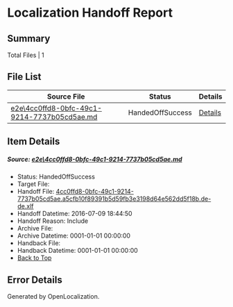 # <a name='report-top'></a> Localization Handoff Report

## Summary
 Total Files | 1

## File List
 Source File | Status | Details 
 ----------- | ------ | ------- 
 [e2e\4cc0ffd8-0bfc-49c1-9214-7737b05cd5ae.md](https://github.com/OpenLocalizationTestOrg/oltest/blob/10d3aa854980137ffea3c8ece8b3264c1cd39f2b/e2e/4cc0ffd8-0bfc-49c1-9214-7737b05cd5ae.md) | HandedOffSuccess | [Details](#326eb2f750f1dd544b9e7d8e3f44614b017713971)

## Item Details
##### <a name='326eb2f750f1dd544b9e7d8e3f44614b017713971'></a> Source: [e2e\4cc0ffd8-0bfc-49c1-9214-7737b05cd5ae.md](https://github.com/OpenLocalizationTestOrg/oltest/blob/10d3aa854980137ffea3c8ece8b3264c1cd39f2b/e2e/4cc0ffd8-0bfc-49c1-9214-7737b05cd5ae.md)
* Status: HandedOffSuccess
* Target File: 
* Handoff File: [4cc0ffd8-0bfc-49c1-9214-7737b05cd5ae.a5cfb10f89391b5d59fb3e3198d64e562dd5f18b.de-de.xlf](https://github.com/OpenLocalizationTestOrg/olhandoff-e2e/blob/9c4b934f654e5884e48dccf258044e3d806e7fbd/ol-handoff/OpenLocalizationTestOrg/oltest-dede-fly/ci/ht/4cc0ffd8-0bfc-49c1-9214-7737b05cd5ae.a5cfb10f89391b5d59fb3e3198d64e562dd5f18b.de-de.xlf)
* Handoff Datetime: 2016-07-09 18:44:50
* Handoff Reason: Include
* Archive File: 
* Archive Datetime: 0001-01-01 00:00:00
* Handback File: 
* Handback Datetime: 0001-01-01 00:00:00
* [Back to Top](#report-top)


## Error Details

Generated by OpenLocalization.
